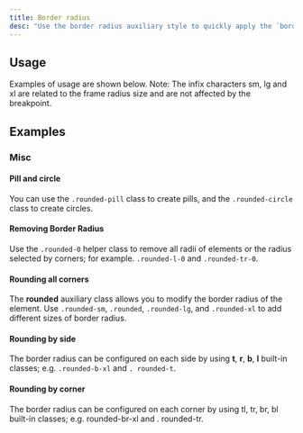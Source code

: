 ```yaml
---
title: Border radius
desc: "Use the border radius auxiliary style to quickly apply the `border-radius` style to the element"
---
```


## Usage

Examples of usage are shown below. Note: The infix characters sm, lg and xl are related to the frame radius size and are not affected by the breakpoint.

<border-radius-usage></border-radius-usage>

## Examples

### Misc

#### Pill and circle

You can use the `.rounded-pill` class to create pills, and the `.rounded-circle` class to create circles.

<masa-example file="Examples.styles_and_animations.border_radius.Round"></masa-example>

#### Removing Border Radius

Use the `.rounded-0` helper class to remove all radii of elements or the radius selected by corners; for example. `.rounded-l-0` and `.rounded-tr-0`.

<masa-example file="Examples.styles_and_animations.border_radius.Remove"></masa-example>

#### Rounding all corners

The **rounded** auxiliary class allows you to modify the border radius of the element. Use `.rounded-sm`, `.rounded`, `.rounded-lg`, and `.rounded-xl` to add different sizes of border radius.

<masa-example file="Examples.styles_and_animations.border_radius.Set"></masa-example>

#### Rounding by side

The border radius can be configured on each side by using **t**, **r**, **b**, **l** built-in classes; e.g. `.rounded-b-xl` and `. rounded-t`.

<masa-example file="Examples.styles_and_animations.border_radius.Side"></masa-example>

#### Rounding by corner

The border radius can be configured on each corner by using tl, tr, br, bl built-in classes; e.g. rounded-br-xl and . rounded-tr.

<masa-example file="Examples.styles_and_animations.border_radius.Horn"></masa-example>